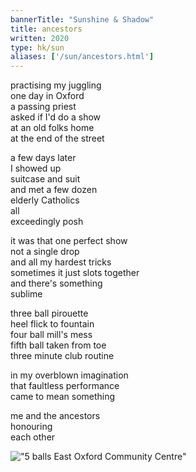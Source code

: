 ```yaml
---
bannerTitle: "Sunshine & Shadow" 
title: ancestors
written: 2020
type: hk/sun
aliases: ['/sun/ancestors.html']
---
```


practising my juggling  
one day in Oxford  
a passing priest  
asked if I'd do a show  
at an old folks home  
at the end of the street  


a few days later  
I showed up  
suitcase and suit  
and met a few dozen  
elderly Catholics  
all  
exceedingly posh  


it was that one perfect show  
not a single drop  
and all my hardest tricks  
sometimes it just slots together  
and there's something  
sublime  


three ball pirouette  
heel flick to fountain  
four ball mill's mess  
fifth ball taken from toe  
three minute club routine  


in my overblown imagination  
that faultless performance  
came to mean something  


me and the ancestors  
honouring  
each other  


!["5 balls East Oxford Community Centre"](/images/circus/5balls_oxford.jpg "5 balls East Oxford Community Centre")
